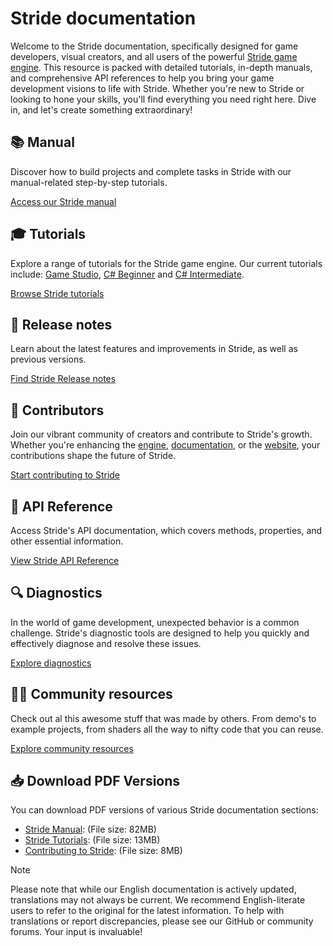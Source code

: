 # Stride documentation

Welcome to the Stride documentation, specifically designed for game developers, visual creators, and all users of the powerful [Stride game engine](https://www.stride3d.net/). This resource is packed with detailed tutorials, in-depth manuals, and comprehensive API references to help you bring your game development visions to life with Stride. Whether you're new to Stride or looking to hone your skills, you'll find everything you need right here. Dive in, and let's create something extraordinary!

<div class="row g-4 mb-4">
    <div class="col-md-6">
        <div class="card h-100">
            <div class="card-body">
                <h2 class="card-title h5">📚 Manual</h2>
                <p class="card-text">Discover how to build projects and complete tasks in Stride with our manual-related step-by-step tutorials.</p>
            </div>
            <p class="px-3 mb-4"><a class="stretched-link" href="manual/index.md">Access our Stride manual</a></p>
        </div>
    </div>
    <div class="col-md-6">
        <div class="card h-100">
            <div class="card-body">
                <h2 class="card-title h5">🎓 Tutorials</h2>
                <p class="card-text">Explore a range of tutorials for the Stride game engine. Our current tutorials include: <a href="tutorials/gamestudio/index.md">Game Studio</a>, <a href="tutorials/csharpbeginner/index.md">C# Beginner</a> and <a href="tutorials/csharpintermediate/index.md">C# Intermediate</a>.</p>
            </div>
            <p class="px-3 mb-4"><a class="" href="tutorials/index.md">Browse Stride tutorials</a></p>
        </div>
    </div>
    <div class="col-md-6">
        <div class="card h-100">
            <div class="card-body">
                <h2 class="card-title h5">📝 Release notes</h2>
                <p class="card-text">Learn about the latest features and improvements in Stride, as well as previous versions.</p>
            </div>
            <p class="px-3 mb-4"><a class="stretched-link" href="ReleaseNotes/index.md">Find Stride Release notes</a></p>
        </div>
    </div>
    <div class="col-md-6">
        <div class="card h-100">
            <div class="card-body">
                <h2 class="card-title h5">🌟 Contributors</h2>
                <p class="card-text">Join our vibrant community of creators and contribute to Stride's growth. Whether you're enhancing the <a href="contributors/engine/index.md">engine</a>, <a href="contributors/documentation/index.md">documentation</a>, or the <a href="contributors/website/index.md">website</a>, your contributions shape the future of Stride.</p>
            </div>
            <p class="px-3 mb-4"><a class="" href="contributors/index.md">Start contributing to Stride</a></p>
        </div>
    </div>
    <div class="col-md-6">
        <div class="card h-100">
            <div class="card-body">
                <h2 class="card-title h5">🔧 API Reference</h2>
                <p class="card-text">Access Stride's API documentation, which covers methods, properties, and other essential information.</p>
            </div>
            <p class="px-3 mb-4"><a class="stretched-link" href="api/index.md">View Stride API Reference</a></p>
        </div>
    </div>
    <div class="col-md-6">
        <div class="card h-100">
            <div class="card-body">
                <h2 class="card-title h5">🔍 Diagnostics</h2>
                <p class="card-text">In the world of game development, unexpected behavior is a common challenge. Stride's diagnostic tools are designed to help you quickly and effectively diagnose and resolve these issues.</p>
            </div>
            <p class="px-3 mb-4"><a class="stretched-link" href="diagnostics/index.md">Explore diagnostics</a></p>
        </div>
    </div>
<div class="col-md-6">
        <div class="card h-100">
            <div class="card-body">
                <h2 class="card-title h5">🏋🏽 Community resources</h2>
                <p class="card-text">Check out al this awesome stuff that was made by others. From demo's to example projects, from shaders all the way to nifty code that you can reuse.</p>
            </div>
            <p class="px-3 mb-4"><a class="stretched-link" href="community-resources/index.md">Explore community resources</a></p>
        </div>
    </div>
</div>

## 📥 Download PDF Versions

You can download PDF versions of various Stride documentation sections:

- [Stride Manual](manual/stride-manual.pdf): (File size: 82MB)
- [Stride Tutorials](tutorials/stride-tutorials.pdf): (File size: 13MB)
- [Contributing to Stride](contributors/contributing-in-stride.pdf): (File size: 8MB)

> [!NOTE]
> Please note that while our English documentation is actively updated, translations may not always be current. We recommend English-literate users to refer to the original for the latest information. To help with translations or report discrepancies, please see our GitHub or community forums. Your input is invaluable!